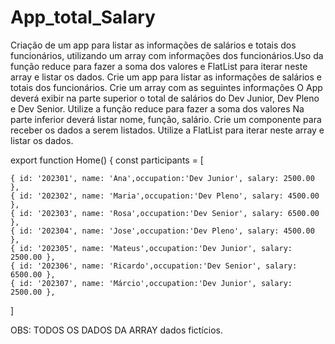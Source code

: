 # App_total_Salary
Criação de um app para listar as informações de salários e totais dos funcionários, utilizando um array com informações dos funcionários.Uso da função reduce para fazer a soma dos valores e FlatList para iterar neste array e listar os dados.
Crie um app para listar as informações de salários e totais dos funcionários. Crie um array com as seguintes informações
O App deverá exibir na parte superior o total de salários do Dev Junior, Dev Pleno e Dev Senior. Utilize a função reduce para fazer a soma dos valores
Na parte inferior deverá listar nome, função, salário. Crie um componente para receber os dados a serem listados. Utilize a FlatList para iterar neste array e listar os dados.

export function Home() {
  const participants = [
    
    { id: '202301', name: 'Ana',occupation:'Dev Junior', salary: 2500.00 },
    { id: '202302', name: 'Maria',occupation:'Dev Pleno', salary: 4500.00 },
    { id: '202303', name: 'Rosa',occupation:'Dev Senior', salary: 6500.00 },
    { id: '202304', name: 'Jose',occupation:'Dev Pleno', salary: 4500.00 },
    { id: '202305', name: 'Mateus',occupation:'Dev Junior', salary: 2500.00 },
    { id: '202306', name: 'Ricardo',occupation:'Dev Senior', salary: 6500.00 },
    { id: '202307', name: 'Márcio',occupation:'Dev Junior', salary: 2500.00 },
    
  ]
  
  OBS: TODOS OS DADOS DA ARRAY dados fictícios.
